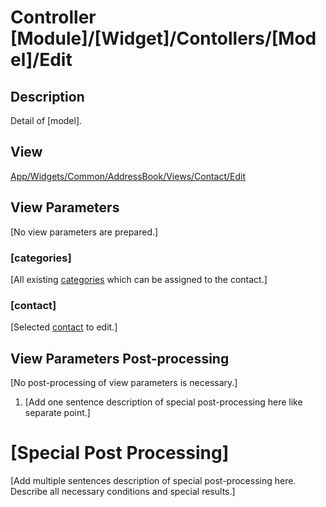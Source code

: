 # Controller [Module]/[Widget]/Contollers/[Model]/Edit

## Description

Detail of [model].

## View

[App/Widgets/Common/AddressBook/Views/Contact/Edit](../../../Views/Contact/Edit.md)

## View Parameters
[No view parameters are prepared.]

### [categories]
[All existing [categories](../../../Models/Category.md) which can be assigned to the contact.]

### [contact]
[Selected [contact](../../../Models/Contact.md) to edit.]

## View Parameters Post-processing

[No post-processing of view parameters is necessary.]
1. [Add one sentence description of special post-processing here like separate point.]

# [Special Post Processing]
[Add multiple sentences description of special post-processing here. Describe all necessary conditions and special results.]
